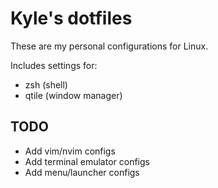 # Kyle's dotfiles

These are my personal configurations for Linux.

Includes settings for:
* zsh (shell)
* qtile (window manager)

## TODO
* Add vim/nvim configs
* Add terminal emulator configs
* Add menu/launcher configs
